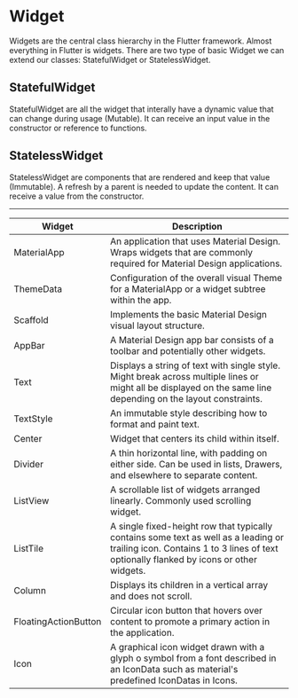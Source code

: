 # Widget

Widgets are the central class hierarchy in the Flutter framework. Almost everything in Flutter is widgets. There are two type of basic Widget we can extend our classes: StatefulWidget or StatelessWidget.

## StatefulWidget
StatefulWidget are all the widget that interally have a dynamic value that can change during usage (Mutable). It can receive an input value in the constructor or reference to functions.

## StatelessWidget
StatelessWidget are components that are rendered and keep that value (Immutable). A refresh by a parent is needed to update the content. It can receive a value from the constructor.

---


| Widget | Description |
| --- | ----------- |
| MaterialApp | An application that uses Material Design. Wraps widgets that are commonly required for Material Design applications. |
| ThemeData | Configuration of the overall visual Theme for a MaterialApp or a widget subtree within the app. |
| Scaffold | Implements the basic Material Design visual layout structure. |
| AppBar | A Material Design app bar consists of a toolbar and potentially other widgets. |
| Text | Displays a string of text with single style. Might break across multiple lines or might all be displayed on the same line depending on the layout constraints.|
| TextStyle | An immutable style describing how to format and paint text. |
| Center | Widget that centers its child within itself. |
| Divider | A thin horizontal line, with padding on either side. Can be used in lists, Drawers, and elsewhere to separate content. |
| ListView | A scrollable list of widgets arranged linearly. Commonly used scrolling widget. |
| ListTile | A single fixed-height row that typically contains some text as well as a leading or trailing icon. Contains 1 to 3 lines of text optionally flanked by icons or other widgets.|
| Column | Displays its children in a vertical array and does not scroll.|
| FloatingActionButton | Circular icon button that hovers over content to promote a primary action in the application. |
| Icon | A graphical icon widget drawn with a glyph o symbol from a font described in an IconData such as material's predefined IconDatas in Icons. |
